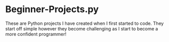 # Beginner-Projects.py
These are Python projects I have created when I first started to code. They start off simple however they become challenging as I start to become a more confident programmer! 
